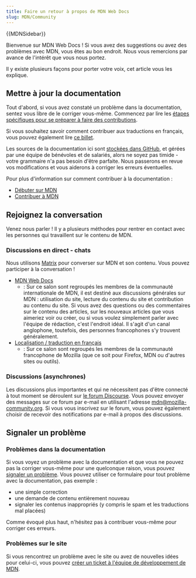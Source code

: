 ```yaml
---
title: Faire un retour à propos de MDN Web Docs
slug: MDN/Community
---
```


{{MDNSidebar}}

Bienvenue sur MDN Web Docs ! Si vous avez des suggestions ou avez des problèmes avec MDN, vous êtes au bon endroit. Nous vous remercions par avance de l'intérêt que vous nous portez.

Il y existe plusieurs façons pour porter votre voix, cet article vous les explique.

## Mettre à jour la documentation

Tout d'abord, si vous avez constaté un problème dans la documentation, sentez vous libre de le corriger vous-même. Commencez par lire les [étapes spécifiques pour se préparer à faire des contributions](https://github.com/mdn/content/#making-contributions).

Si vous souhaitez savoir comment contribuer aux traductions en français, vous pouvez également lire [ce billet](https://tech.mozfr.org/post/2021/03/16/MDN-sur-GitHub-comment-contribuer).

Les sources de la documentation ici sont [stockées dans GitHub](https://github.com/mdn/translated-content/), et gérées par une équipe de bénévoles et de salariés, alors ne soyez pas timide - votre grammaire n'a pas besoin d'être parfaite. Nous passerons en revue vos modifications et vous aiderons à corriger les erreurs éventuelles.

Pour plus d'information sur comment contribuer à la documentation :

- [Débuter sur MDN](/fr/docs/MDN/Community/Contributing/Getting_started)
- [Contribuer à MDN](/fr/docs/MDN/Community/Contributing)

## Rejoignez la conversation

Venez nous parler ! Il y a plusieurs méthodes pour rentrer en contact avec les personnes qui travaillent sur le contenu de MDN.

### Discussions en direct - chats

Nous utilisons [Matrix](https://wiki.mozilla.org/Matrix) pour converser sur MDN et son contenu. Vous pouvez participer à la conversation !

- [MDN Web Docs](https://chat.mozilla.org/#/room/#mdn:mozilla.org)
  - : Sur ce salon sont regroupés les membres de la communauté internationale de MDN, il est destiné aux discussions générales sur MDN : utilisation du site, lecture du contenu du site et contribution au contenu du site. Si vous avez des questions ou des commentaires sur le contenu des articles, sur les nouveaux articles que vous aimeriez voir ou créer, ou si vous voulez simplement parler avec l'équipe de rédaction, c'est l'endroit idéal. Il s'agit d'un canal anglophone, toutefois, des personnes francophones s'y trouvent généralement.
- [Localisation / traduction en français](https://chat.mozilla.org/#/room/#l10n-fr:mozilla.org)
  - : Sur ce salon sont regroupés les membres de la communauté francophone de Mozilla (que ce soit pour Firefox, MDN ou d'autres sites ou outils).

### Discussions (asynchrones)

Les discussions plus importantes et qui ne nécessitent pas d'être connecté à tout moment se déroulent sur [le forum Discourse](https://discourse.mozilla-community.org/c/mdn). Vous pouvez envoyer des messages sur ce forum par e-mail en utilisant l'adresse [mdn@mozilla-community.org](mailto://mdn@mozilla-community.org). Si vous vous inscrivez sur le forum, vous pouvez également choisir de recevoir des notifications par e-mail à propos des discussions.

## Signaler un problème

### Problèmes dans la documentation

Si vous voyez un problème avec la documentation et que vous ne pouvez pas la corriger vous-même pour une quelconque raison, vous pouvez [signaler un problème](https://github.com/mdn/translated-content/issues/new). Vous pouvez utiliser ce formulaire pour tout problème avec la documentation, pas exemple :

- une simple correction
- une demande de contenu entièrement nouveau
- signaler les contenus inappropriés (y compris le spam et les traductions mal placées)

Comme évoqué plus haut, n'hésitez pas à contribuer vous-même pour corriger ces erreurs.

### Problèmes sur le site

Si vous rencontrez un problème avec le site ou avez de nouvelles idées pour celui-ci, vous pouvez [créer un ticket à l'équipe de développement de MDN](https://github.com/mdn/yari/issues).
